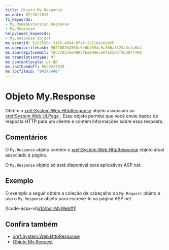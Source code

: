```yaml
---
title: Objeto My.Response
ms.date: 07/20/2015
f1_keywords:
- My.MyWebExtension.Response
- My.Response
helpviewer_keywords:
- My.Response object
ms.assetid: 626359bc-3165-40b4-bfaf-2c610e26eb5b
ms.openlocfilehash: 962108264563c5e0b2894c5c856a5f23a3c1a8b4
ms.sourcegitcommit: f8c270376ed905f6a8896ce0fe25b4f4b38ff498
ms.translationtype: MT
ms.contentlocale: pt-BR
ms.lasthandoff: 06/04/2020
ms.locfileid: "84372448"
---
```

# <a name="myresponse-object"></a>Objeto My.Response
Obtém o <xref:System.Web.HttpResponse> objeto associado ao <xref:System.Web.UI.Page> . Esse objeto permite que você envie dados de resposta HTTP para um cliente e contém informações sobre essa resposta.  
  
## <a name="remarks"></a>Comentários  
 O `My.Response` objeto contém o <xref:System.Web.HttpResponse> objeto atual associado à página.  
  
 O `My.Response` objeto só está disponível para aplicativos ASP.net.  
  
## <a name="example"></a>Exemplo  
 O exemplo a seguir obtém a coleção de cabeçalho do `My.Request` objeto e usa o `My.Response` objeto para escrevê-lo na página ASP.net.  
  
 [!code-aspx-vb[VbVbalrMyWeb#1](~/samples/snippets/visualbasic/VS_Snippets_VBCSharp/VbVbalrMyWeb/VB/Default.aspx#1)]  
  
## <a name="see-also"></a>Confira também

- <xref:System.Web.HttpResponse>
- [Objeto My.Request](my-request-object.md)
